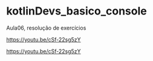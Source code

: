 # kotlinDevs_basico_console


Aula06, resolução de exercícios

https://youtu.be/cSf-22sg5zY

https://youtu.be/cSf-22sg5zY
